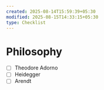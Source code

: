 ```yaml
---
created: 2025-08-14T15:59:39+05:30
modified: 2025-08-15T14:33:15+05:30
type: Checklist
---
```


# Philosophy

- [ ] Theodore Adorno
- [ ] Heidegger
- [ ] Arendt
